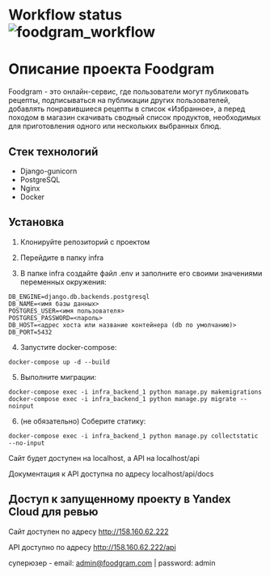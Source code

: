 # Workflow status ![foodgram_workflow](https://github.com/Turianpy/foodgram-project-react/actions/workflows/foodgram_workflow/badge.svg)

# Описание проекта Foodgram

Foodgram - это онлайн-сервис, где пользователи могут публиковать рецепты, подписываться на публикации других пользователей, добавлять понравившиеся рецепты в список «Избранное», а перед походом в магазин скачивать сводный список продуктов, необходимых для приготовления одного или нескольких выбранных блюд.

## Стек технологий
- Django-gunicorn
- PostgreSQL
- Nginx
- Docker

## Установка
1. Клонируйте репозиторий с проектом

2. Перейдите в папку infra

3. В папке infra создайте файл .env и заполните его своими значениями переменных окружения:
```shell
DB_ENGINE=django.db.backends.postgresql
DB_NAME=<имя базы данных>
POSTGRES_USER=<имя пользователя>
POSTGRES_PASSWORD=<пароль>
DB_HOST=<адрес хоста или название контейнера (db по умолчанию)>
DB_PORT=5432
```

4. Запустите docker-compose:
```shell
docker-compose up -d --build
```

5. Выполните миграции:
```shell
docker-compose exec -i infra_backend_1 python manage.py makemigrations
docker-compose exec -i infra_backend_1 python manage.py migrate --noinput
```

6. (не обязательно) Соберите статику:
```shell
docker-compose exec -i infra_backend_1 python manage.py collectstatic --no-input
```

Сайт будет доступен на localhost, а API на localhost/api

Документация к API доступна по адресу localhost/api/docs

## Доступ к запущенному проекту в Yandex Cloud для ревью

Сайт доступен по адресу http://158.160.62.222

API доступно по адресу http://158.160.62.222/api

суперюзер - email: admin@foodgram.com | password: admin
